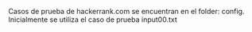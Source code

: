 Casos de prueba de hackerrank.com se encuentran en el folder: config.
Inicialmente se utiliza el caso de prueba input00.txt